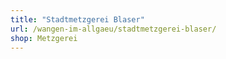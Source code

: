```yaml
---
title: "Stadtmetzgerei Blaser"
url: /wangen-im-allgaeu/stadtmetzgerei-blaser/
shop: Metzgerei
---
```

